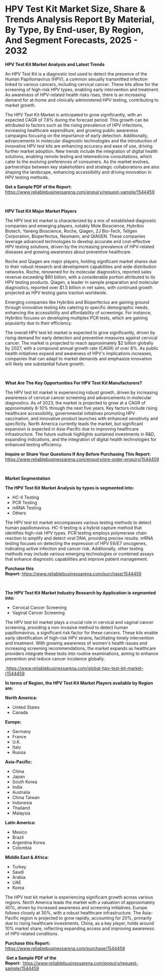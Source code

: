 <p><h1>HPV Test Kit Market Size, Share & Trends Analysis Report By Material, By Type, By End-user, By Region, And Segment Forecasts, 2025 - 2032</h1></p><p><strong>HPV Test Kit Market Analysis and Latest Trends</strong></p>
<p><p>An HPV Test Kit is a diagnostic tool used to detect the presence of the Human Papillomavirus (HPV), a common sexually transmitted infection linked to various cancers, including cervical cancer. These kits allow for the screening of high-risk HPV types, enabling early intervention and treatment. As awareness of HPV-related health risks rises, there is an increasing demand for at-home and clinically administered HPV testing, contributing to market growth.</p><p>The HPV Test Kit Market is anticipated to grow significantly, with an expected CAGR of 7.8% during the forecast period. This growth can be attributed to factors such as the rising prevalence of HPV infections, increasing healthcare expenditure, and growing public awareness campaigns focusing on the importance of early detection. Additionally, advancements in molecular diagnostic technologies and the introduction of innovative HPV test kits are enhancing accuracy and ease of use, driving further market adoption. New trends include the integration of digital health solutions, enabling remote testing and telemedicine consultations, which cater to the evolving preferences of consumers. As the market evolves, partnerships between key stakeholders and strategic collaborations are also shaping the landscape, enhancing accessibility and driving innovation in HPV testing methods.</p></p>
<p><strong>Get a Sample PDF of the Report:&nbsp;</strong> <a href="https://www.reliablebusinessarena.com/enquiry/request-sample/1544459?utm_campaign=3183&utm_medium=2&utm_source=Github&utm_content=ia&utm_term=13042025&utm_id=hpv-test-kit">https://www.reliablebusinessarena.com/enquiry/request-sample/1544459</a></p>
<p>&nbsp;</p>
<p><strong>HPV Test Kit Major Market Players</strong></p>
<p><p>The HPV test kit market is characterized by a mix of established diagnostic companies and emerging players, notably Mole Bioscience, Hybribio Biotech, Yaneng Bioscience, Roche, Qiagen, ZJ Bio-Tech, Tellgen Corporation, Bioperfectus, Neumann, and QIAGEN. These companies leverage advanced technologies to develop accurate and cost-effective HPV testing solutions, driven by the increasing prevalence of HPV-related diseases and growing awareness about preventive healthcare.</p><p>Roche and Qiagen are major players, holding significant market shares due to their robust research and development capabilities and wide distribution networks. Roche, renowned for its molecular diagnostics, reported sales revenue exceeding $60 billion, with a considerable portion attributed to its HPV testing products. Qiagen, a leader in sample preparation and molecular diagnostics, reported over $1.5 billion in net sales, with continued growth projected as HPV testing gains traction worldwide.</p><p>Emerging companies like Hybribio and Bioperfectus are gaining ground through innovative testing kits catering to specific demographic needs, enhancing the accessibility and affordability of screenings. For instance, Hybribio focuses on developing multiplex PCR tests, which are gaining popularity due to their efficiency.</p><p>The overall HPV test kit market is expected to grow significantly, driven by rising demand for early detection and preventive measures against cervical cancer. The market is projected to reach approximately $2 billion globally by 2027, with a compound annual growth rate (CAGR) of over 8%. As public health initiatives expand and awareness of HPV's implications increases, companies that can adapt to market demands and emphasize innovation will likely see substantial future growth.</p></p>
<p>&nbsp;</p>
<p><strong>What Are The Key Opportunities For HPV Test Kit Manufacturers?</strong></p>
<p><p>The HPV test kit market is experiencing robust growth, driven by increasing awareness of cervical cancer screening and advancements in molecular diagnostics. As of 2023, the market is projected to grow at a CAGR of approximately 8-10% through the next five years. Key factors include rising healthcare accessibility, governmental initiatives promoting HPV vaccination, and innovative product launches with enhanced sensitivity and specificity. North America currently leads the market, but significant expansion is expected in Asia-Pacific due to improving healthcare infrastructure. The future outlook highlights sustained investments in R&D, expanding indications, and the integration of digital health technologies for enhanced testing efficiency.</p></p>
<p><strong>Inquire or Share Your Questions If Any Before Purchasing This Report:</strong> <a href="https://www.reliablebusinessarena.com/enquiry/pre-order-enquiry/1544459?utm_campaign=3183&utm_medium=2&utm_source=Github&utm_content=ia&utm_term=13042025&utm_id=hpv-test-kit">https://www.reliablebusinessarena.com/enquiry/pre-order-enquiry/1544459</a></p>
<p>&nbsp;</p>
<p><strong>Market Segmentation</strong></p>
<p><strong>The HPV Test Kit Market Analysis by types is segmented into:</strong></p>
<p><ul><li>HC-Ⅱ Testing</li><li>PCR Testing</li><li>mRNA Testing</li><li>Others</li></ul></p>
<p><p>The HPV test kit market encompasses various testing methods to detect human papillomavirus. HC-Ⅱ testing is a hybrid capture method that identifies high-risk HPV types. PCR testing employs polymerase chain reaction to amplify and detect viral DNA, providing precise results. mRNA testing focuses on detecting the expression of HPV E6/E7 oncogenes, indicating active infection and cancer risk. Additionally, other testing methods may include various emerging technologies or combined assays that enhance diagnostic capabilities and improve patient management.</p></p>
<p><strong>Purchase this Report:&nbsp;</strong><a href="https://www.reliablebusinessarena.com/purchase/1544459?utm_campaign=3183&utm_medium=2&utm_source=Github&utm_content=ia&utm_term=13042025&utm_id=hpv-test-kit">https://www.reliablebusinessarena.com/purchase/1544459</a></p>
<p>&nbsp;</p>
<p><strong>The HPV Test Kit Market Industry Research by Application is segmented into:</strong></p>
<p><ul><li>Cervical Cancer Screening</li><li>Vaginal Cancer Screening</li></ul></p>
<p><p>The HPV test kit market plays a crucial role in cervical and vaginal cancer screening, providing a non-invasive method to detect human papillomavirus, a significant risk factor for these cancers. These kits enable early identification of high-risk HPV strains, facilitating timely intervention and treatment. With growing awareness of women's health issues and increasing screening recommendations, the market expands as healthcare providers integrate these tests into routine examinations, aiming to enhance prevention and reduce cancer incidence globally.</p></p>
<p><a href="https://www.reliablebusinessarena.com/global-hpv-test-kit-market-r1544459?utm_campaign=3183&utm_medium=2&utm_source=Github&utm_content=ia&utm_term=13042025&utm_id=hpv-test-kit">&nbsp;https://www.reliablebusinessarena.com/global-hpv-test-kit-market-r1544459</a></p>
<p><strong>In terms of Region, the HPV Test Kit Market Players available by Region are:</strong></p>
<p>
    <p> <strong> North America: </strong>
        <ul>
            <li>United States</li>
            <li>Canada</li>
        </ul>
        </p> 
    <p> <strong> Europe: </strong>
        <ul>
            <li>Germany</li>
            <li>France</li>
            <li>U.K.</li>
            <li>Italy</li>
            <li>Russia</li>
        </ul>
        </p> 
    <p> <strong> Asia-Pacific: </strong>
        <ul>
            <li>China</li>
            <li>Japan</li>
            <li>South Korea</li>
            <li>India</li>
            <li>Australia</li>
            <li>China Taiwan</li>
            <li>Indonesia</li>
            <li>Thailand</li>
            <li>Malaysia</li>
        </ul>
        </p> 
    <p> <strong> Latin America: </strong>
        <ul>
            <li>Mexico</li>
            <li>Brazil</li>
            <li>Argentina Korea</li>
            <li>Colombia</li>
        </ul>
        </p> 
    <p> <strong> Middle East & Africa: </strong>
        <ul>
            <li>Turkey</li>
            <li>Saudi</li>
            <li>Arabia</li>
            <li>UAE</li>
            <li>Korea</li>
        </ul>
    </p>
    </p>
<p><p>The HPV test kit market is experiencing significant growth across various regions. North America leads the market with a valuation of approximately 40%, driven by increased awareness and screening initiatives. Europe follows closely at 30%, with a robust healthcare infrastructure. The Asia-Pacific region is projected to grow rapidly, accounting for 20%, primarily due to rising healthcare investments. China, as a key player, holds around 10% market share, reflecting expanding access and improving awareness of HPV-related conditions.</p></p>
<p><strong>Purchase this Report: </strong><a href="https://www.reliablebusinessarena.com/purchase/1544459?utm_campaign=3183&utm_medium=2&utm_source=Github&utm_content=ia&utm_term=13042025&utm_id=hpv-test-kit">https://www.reliablebusinessarena.com/purchase/1544459</a></p>
<p>&nbsp;<strong>Get a Sample PDF of the Report:&nbsp;&nbsp;</strong><a href="https://www.reliablebusinessarena.com/enquiry/request-sample/1544459?utm_campaign=3183&utm_medium=2&utm_source=Github&utm_content=ia&utm_term=13042025&utm_id=hpv-test-kit">https://www.reliablebusinessarena.com/enquiry/request-sample/1544459</a></p>
<p><strong></strong></p>
<p><p></p><p></p><p></p></p>
